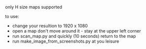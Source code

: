only H size maps supported

to use:

- change your resultion to 1920 x 1080
- open a map don't move around it - stay at the upper left corner
- run scan_map.py and quickly (10 seconds) return to the map
- run make_image_from_screenshots.py at you leisure